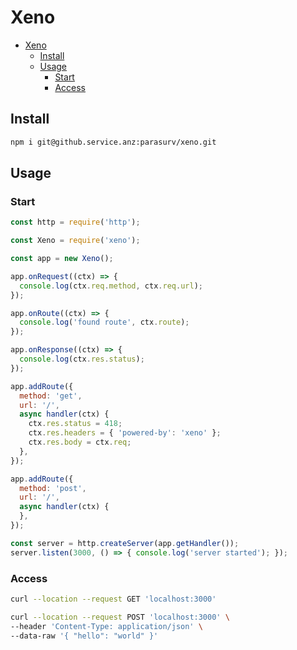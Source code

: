 # Xeno

- [Xeno](#xeno)
  - [Install](#install)
  - [Usage](#usage)
    - [Start](#start)
    - [Access](#access)

## Install
```bash
npm i git@github.service.anz:parasurv/xeno.git
```

## Usage
### Start
```js
const http = require('http');

const Xeno = require('xeno');

const app = new Xeno();

app.onRequest((ctx) => {
  console.log(ctx.req.method, ctx.req.url);
});

app.onRoute((ctx) => {
  console.log('found route', ctx.route);
});

app.onResponse((ctx) => {
  console.log(ctx.res.status);
});

app.addRoute({
  method: 'get',
  url: '/',
  async handler(ctx) {
    ctx.res.status = 418;
    ctx.res.headers = { 'powered-by': 'xeno' };
    ctx.res.body = ctx.req;
  },
});

app.addRoute({
  method: 'post',
  url: '/',
  async handler(ctx) {
  },
});

const server = http.createServer(app.getHandler());
server.listen(3000, () => { console.log('server started'); });
```

### Access
```bash
curl --location --request GET 'localhost:3000'

curl --location --request POST 'localhost:3000' \
--header 'Content-Type: application/json' \
--data-raw '{ "hello": "world" }'
```
